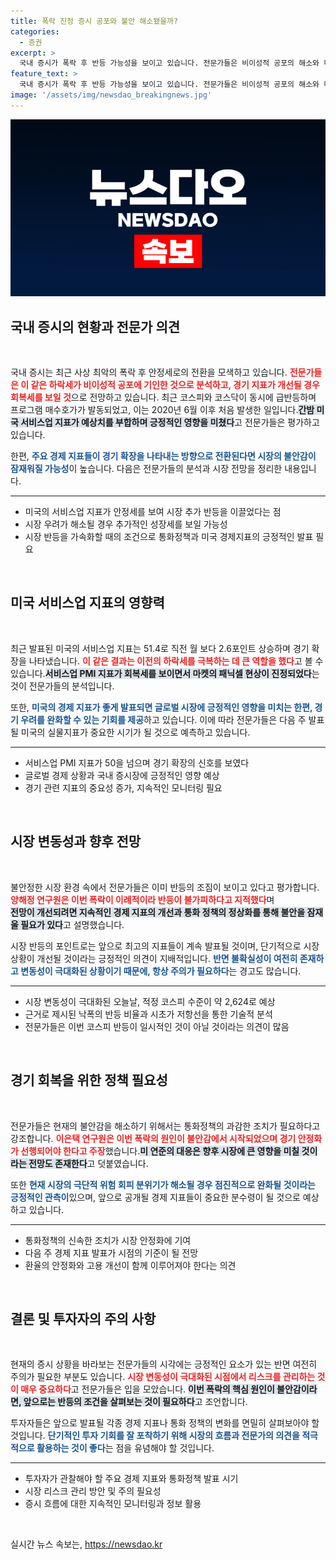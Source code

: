 ```yaml
---
title: 폭락 진정 증시 공포와 불안 해소됐을까?
categories:
  - 증권
excerpt: >
  국내 증시가 폭락 후 반등 가능성을 보이고 있습니다. 전문가들은 비이성적 공포의 해소와 미국 서비스업 지표 개선으로 회복의 실마리를 찾을 수 있을 것이라 전망합니다. 단기 변동성은 여전하지만, 지지선 형성 여부가 향후 시장에 중요한 영향을 미칠 것으로 보입니다.
feature_text: >
  국내 증시가 폭락 후 반등 가능성을 보이고 있습니다. 전문가들은 비이성적 공포의 해소와 미국 서비스업 지표 개선으로 회복의 실마리를 찾을 수 있을 것이라 전망합니다. 단기 변동성은 여전하지만, 지지선 형성 여부가 향후 시장에 중요한 영향을 미칠 것으로 보입니다.
image: '/assets/img/newsdao_breakingnews.jpg'
---
```


<p><img src="/assets/img/newsdao_breakingnews.jpg" alt="bookingtag 속보" /></p>

<h2 data-ke-size="size26">국내 증시의 현황과 전문가 의견</h2>

<p data-ke-size="size16">&nbsp;</p>

<p>국내 증시는 최근 사상 최악의 폭락 후 안정세로의 전환을 모색하고 있습니다. <b><span style="color: #ee2323;">전문가들은 이 같은 하락세가 비이성적 공포에 기인한 것으로 분석하고, 경기 지표가 개선될 경우 회복세를 보일 것</span></b>으로 전망하고 있습니다. 최근 코스피와 코스닥이 동시에 급반등하며 프로그램 매수호가가 발동되었고, 이는 2020년 6월 이후 처음 발생한 일입니다.<b><span style="background-color: #21538527;">간밤 미국 서비스업 지표가 예상치를 부합하며 긍정적인 영향을 미쳤다</span></b>고 전문가들은 평가하고 있습니다.</p>

<p>한편, <b><span style="color: #1a5490;">주요 경제 지표들이 경기 확장을 나타내는 방향으로 전환된다면 시장의 불안감이 잠재워질 가능성</span></b>이 높습니다. 다음은 전문가들의 분석과 시장 전망을 정리한 내용입니다.</p>

<hr>

<ul>
<li>미국의 서비스업 지표가 안정세를 보여 시장 추가 반등을 이끌었다는 점</li>
<li>시장 우려가 해소될 경우 추가적인 성장세를 보일 가능성</li>
<li>시장 반등을 가속화할 때의 조건으로 통화정책과 미국 경제지표의 긍정적인 발표 필요</li>
</ul>

<p data-ke-size="size16">&nbsp;</p>

<h2 data-ke-size="size26">미국 서비스업 지표의 영향력</h2>

<p data-ke-size="size16">&nbsp;</p>

<p>최근 발표된 미국의 서비스업 지표는 51.4로 직전 월 보다 2.6포인트 상승하며 경기 확장을 나타냈습니다. <b><span style="color: #ee2323;">이 같은 결과는 이전의 하락세를 극복하는 데 큰 역할을 했다</span></b>고 볼 수 있습니다.<b><span style="background-color: #21538527;">서비스업 PMI 지표가 회복세를 보이면서 마켓의 패닉셀 현상이 진정되었다</span></b>는 것이 전문가들의 분석입니다.</p>

<p>또한, <b><span style="color: #1a5490;">미국의 경제 지표가 좋게 발표되면 글로벌 시장에 긍정적인 영향을 미치는 한편, 경기 우려를 완화할 수 있는 기회를 제공</span></b>하고 있습니다. 이에 따라 전문가들은 다음 주 발표될 미국의 실물지표가 중요한 시기가 될 것으로 예측하고 있습니다.</p>

<hr>

<ul>
<li>서비스업 PMI 지표가 50을 넘으며 경기 확장의 신호를 보였다</li>
<li>글로벌 경제 상황과 국내 증시장에 긍정적인 영향 예상</li>
<li>경기 관련 지표의 중요성 증가, 지속적인 모니터링 필요</li>
</ul>

<p data-ke-size="size16">&nbsp;</p>

<h2 data-ke-size="size26">시장 변동성과 향후 전망</h2>

<p data-ke-size="size16">&nbsp;</p>

<p>불안정한 시장 환경 속에서 전문가들은 이미 반등의 조짐이 보이고 있다고 평가합니다. <b><span style="color: #ee2323;">양해정 연구원은 이번 폭락이 이례적이라 반등이 불가피하다고 지적했다</span></b>며<br><b><span style="background-color: #21538527;">전망이 개선되려면 지속적인 경제 지표의 개선과 통화 정책의 정상화를 통해 불안을 잠재울 필요가 있다</span></b>고 설명했습니다.</p>

<p>시장 반등의 포인트로는 앞으로 최고의 지표들이 계속 발표될 것이며, 단기적으로 시장 상황이 개선될 것이라는 긍정적인 의견이 지배적입니다. <b><span style="color: #1a5490;">반면 불확실성이 여전히 존재하고 변동성이 극대화된 상황이기 때문에, 항상 주의가 필요하다</span></b>는 경고도 많습니다.</p>

<hr>

<ul>
<li>시장 변동성이 극대화된 오늘날, 적정 코스피 수준이 약 2,624로 예상</li>
<li>근거로 제시된 낙폭의 반등 비율과 시초가 저항선을 통한 기술적 분석</li>
<li>전문가들은 이번 코스피 반등이 일시적인 것이 아닐 것이라는 의견이 많음</li>
</ul>

<p data-ke-size="size16">&nbsp;</p>

<h2 data-ke-size="size26">경기 회복을 위한 정책 필요성</h2>

<p data-ke-size="size16">&nbsp;</p>

<p>전문가들은 현재의 불안감을 해소하기 위해서는 통화정책의 과감한 조치가 필요하다고 강조합니다. <b><span style="color: #ee2323;">이은택 연구원은 이번 폭락의 원인이 불안감에서 시작되었으며 경기 안정화가 선행되어야 한다고 주장</span></b>했습니다.<b><span style="background-color: #21538527;">미 연준의 대응은 향후 시장에 큰 영향을 미칠 것이라는 전망도 존재한다</span></b>고 덧붙였습니다.</p>

<p>또한 <b><span style="color: #1a5490;">현재 시장의 극단적 위험 회피 분위기가 해소될 경우 점진적으로 완화될 것이라는 긍정적인 관측이</span></b>있으며, 앞으로 공개될 경제 지표들이 중요한 분수령이 될 것으로 예상하고 있습니다.</p>

<hr>

<ul>
<li>통화정책의 신속한 조치가 시장 안정화에 기여</li>
<li>다음 주 경제 지표 발표가 시점의 기준이 될 전망</li>
<li>환율의 안정화와 고용 개선이 함께 이루어져야 한다는 의견</li>
</ul>

<p data-ke-size="size16">&nbsp;</p>

<h2 data-ke-size="size26">결론 및 투자자의 주의 사항</h2>

<p data-ke-size="size16">&nbsp;</p>

<p>현재의 증시 상황을 바라보는 전문가들의 시각에는 긍정적인 요소가 있는 반면 여전히 주의가 필요한 부분도 있습니다. <b><span style="color: #ee2323;">시장 변동성이 극대화된 시점에서 리스크를 관리하는 것이 매우 중요하다</span></b>고 전문가들은 입을 모았습니다. <b><span style="background-color: #21538527;">이번 폭락의 핵심 원인이 불안감이라면, 앞으로는 반등의 조건을 살펴보는 것이 필요하다</span></b>고 조언합니다.</p>

<p>투자자들은 앞으로 발표될 각종 경제 지표나 통화 정책의 변화를 면밀히 살펴보아야 할 것입니다. <b><span style="color: #1a5490;">단기적인 투자 기회를 잘 포착하기 위해 시장의 흐름과 전문가의 의견을 적극적으로 활용하는 것이 좋다</span></b>는 점을 유념해야 할 것입니다.</p>

<hr>

<ul>
<li>투자자가 관찰해야 할 주요 경제 지표와 통화정책 발표 시기</li>
<li>시장 리스크 관리 방안 및 주의 필요성</li>
<li>증시 흐름에 대한 지속적인 모니터링과 정보 활용</li>
</ul>

<p data-ke-size="size16">&nbsp;</p>
실시간 뉴스 속보는, <a href="https://newsdao.kr" rel="dofollow">https://newsdao.kr</a>


